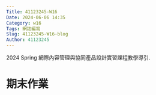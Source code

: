 ```yaml
---
Title: 41123245-W16
Date: 2024-06-06 14:35
Category: w16
Tags: 網誌編寫
Slug: 41123245-W16-blog
Author: 41123245
---
```


2024 Spring 網際內容管理與協同產品設計實習課程教學導引.

<!-- PELICAN_END_SUMMARY -->
# 期末作業